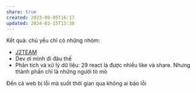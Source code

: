 ```yaml
---
share: true
created: 2023-09-05T16:17
updated: 2024-02-15T15:38
---
```


Kết quả: chủ yếu chỉ có những nhóm:
- [J2TEAM](../../../%CE%9E%20K%E1%BA%BFt%20qu%E1%BA%A3%20truy%E1%BB%81n%20th%C3%B4ng/N%C6%A1i%20%C4%91%C4%83ng/Nh%C3%B3m%20Facebook/S%E1%BB%9F%20th%C3%ADch%20c%C3%B4ng%20ngh%E1%BB%87/J2TEAM.md)
- Dev ơi mình đi đâu thế
- Phân tích và xử lý dữ liệu: 29 react
là được nhiều like và share. Nhưng thành phần chỉ là những người tò mò

Đến cả web bị lỗi mà suốt thời gian qua không ai báo lỗi
